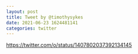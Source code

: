 ```yaml
--- 
layout: post 
title: Tweet by @timothysykes 
date: 2021-06-23 1624481141 
categories: twitter 
--- 
```

https://twitter.com/o/status/1407802037392134145